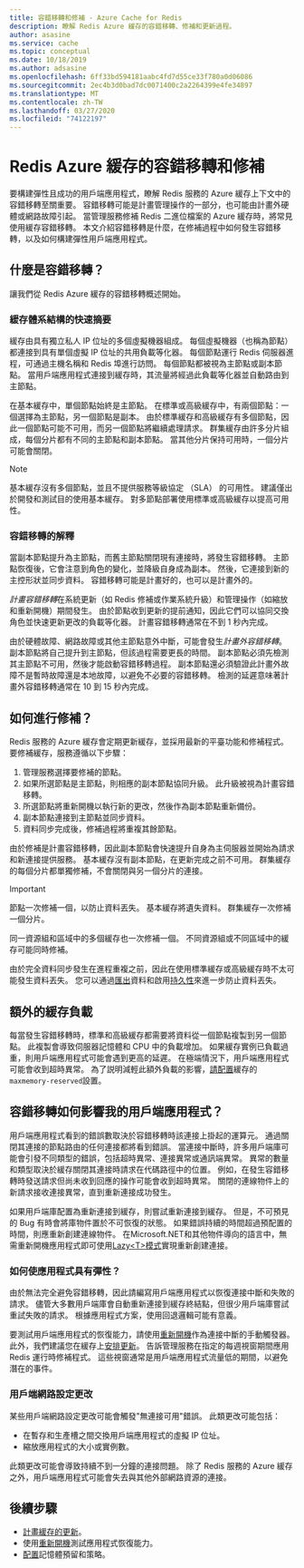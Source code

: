 ```yaml
---
title: 容錯移轉和修補 - Azure Cache for Redis
description: 瞭解 Redis Azure 緩存的容錯移轉、修補和更新過程。
author: asasine
ms.service: cache
ms.topic: conceptual
ms.date: 10/18/2019
ms.author: adsasine
ms.openlocfilehash: 6ff33bd594181aabc4fd7d55ce33f780a0d06086
ms.sourcegitcommit: 2ec4b3d0bad7dc0071400c2a2264399e4fe34897
ms.translationtype: MT
ms.contentlocale: zh-TW
ms.lasthandoff: 03/27/2020
ms.locfileid: "74122197"
---
```

# <a name="failover-and-patching-for-azure-cache-for-redis"></a>Redis Azure 緩存的容錯移轉和修補

要構建彈性且成功的用戶端應用程式，瞭解 Redis 服務的 Azure 緩存上下文中的容錯移轉至關重要。 容錯移轉可能是計畫管理操作的一部分，也可能由計畫外硬體或網路故障引起。 當管理服務修補 Redis 二進位檔案的 Azure 緩存時，將常見使用緩存容錯移轉。 本文介紹容錯移轉是什麼，在修補過程中如何發生容錯移轉，以及如何構建彈性用戶端應用程式。

## <a name="what-is-a-failover"></a>什麼是容錯移轉？

讓我們從 Redis Azure 緩存的容錯移轉概述開始。

### <a name="a-quick-summary-of-cache-architecture"></a>緩存體系結構的快速摘要

緩存由具有獨立私人 IP 位址的多個虛擬機器組成。 每個虛擬機器（也稱為節點）都連接到具有單個虛擬 IP 位址的共用負載等化器。 每個節點運行 Redis 伺服器進程，可通過主機名稱和 Redis 埠進行訪問。 每個節點都被視為主節點或副本節點。 當用戶端應用程式連接到緩存時，其流量將經過此負載等化器並自動路由到主節點。

在基本緩存中，單個節點始終是主節點。 在標準或高級緩存中，有兩個節點：一個選擇為主節點，另一個節點是副本。 由於標準緩存和高級緩存有多個節點，因此一個節點可能不可用，而另一個節點將繼續處理請求。 群集緩存由許多分片組成，每個分片都有不同的主節點和副本節點。 當其他分片保持可用時，一個分片可能會關閉。

> [!NOTE]
> 基本緩存沒有多個節點，並且不提供服務等級協定 （SLA） 的可用性。 建議僅出於開發和測試目的使用基本緩存。 對多節點部署使用標準或高級緩存以提高可用性。

### <a name="explanation-of-a-failover"></a>容錯移轉的解釋

當副本節點提升為主節點，而舊主節點關閉現有連接時，將發生容錯移轉。 主節點恢復後，它會注意到角色的變化，並降級自身成為副本。 然後，它連接到新的主控形狀並同步資料。 容錯移轉可能是計畫好的，也可以是計畫外的。

*計畫容錯移轉*在系統更新（如 Redis 修補或作業系統升級）和管理操作（如縮放和重新開機）期間發生。 由於節點收到更新的提前通知，因此它們可以協同交換角色並快速更新更改的負載等化器。 計畫容錯移轉通常在不到 1 秒內完成。

由於硬體故障、網路故障或其他主節點意外中斷，可能會發生*計畫外容錯移轉*。 副本節點將自己提升到主節點，但該過程需要更長的時間。 副本節點必須先檢測其主節點不可用，然後才能啟動容錯移轉過程。 副本節點還必須驗證此計畫外故障不是暫時故障還是本地故障，以避免不必要的容錯移轉。 檢測的延遲意味著計畫外容錯移轉通常在 10 到 15 秒內完成。

## <a name="how-does-patching-occur"></a>如何進行修補？

Redis 服務的 Azure 緩存會定期更新緩存，並採用最新的平臺功能和修補程式。 要修補緩存，服務遵循以下步驟：

1. 管理服務選擇要修補的節點。
1. 如果所選節點是主節點，則相應的副本節點協同升級。 此升級被視為計畫容錯移轉。
1. 所選節點將重新開機以執行新的更改，然後作為副本節點重新備份。
1. 副本節點連接到主節點並同步資料。
1. 資料同步完成後，修補過程將重複其餘節點。

由於修補是計畫容錯移轉，因此副本節點會快速提升自身為主伺服器並開始為請求和新連接提供服務。 基本緩存沒有副本節點，在更新完成之前不可用。 群集緩存的每個分片都單獨修補，不會關閉與另一個分片的連接。

> [!IMPORTANT]
> 節點一次修補一個，以防止資料丟失。 基本緩存將遺失資料。 群集緩存一次修補一個分片。

同一資源組和區域中的多個緩存也一次修補一個。  不同資源組或不同區域中的緩存可能同時修補。

由於完全資料同步發生在進程重複之前，因此在使用標準緩存或高級緩存時不太可能發生資料丟失。 您可以通過[匯出](cache-how-to-import-export-data.md#export)資料和啟用[持久性](cache-how-to-premium-persistence.md)來進一步防止資料丟失。

## <a name="additional-cache-load"></a>額外的緩存負載

每當發生容錯移轉時，標準和高級緩存都需要將資料從一個節點複製到另一個節點。 此複製會導致伺服器記憶體和 CPU 中的負載增加。 如果緩存實例已負載過重，則用戶端應用程式可能會遇到更高的延遲。 在極端情況下，用戶端應用程式可能會收到超時異常。 為了説明減輕此額外負載的影響，[請配置](cache-configure.md#memory-policies)緩存的`maxmemory-reserved`設置。

## <a name="how-does-a-failover-affect-my-client-application"></a>容錯移轉如何影響我的用戶端應用程式？

用戶端應用程式看到的錯誤數取決於容錯移轉時該連接上掛起的運算元。 通過關閉其連接的節點路由的任何連接都將看到錯誤。 當連接中斷時，許多用戶端庫可能會引發不同類型的錯誤，包括超時異常、連接異常或通訊端異常。 異常的數量和類型取決於緩存關閉其連接時請求在代碼路徑中的位置。 例如，在發生容錯移轉時發送請求但尚未收到回應的操作可能會收到超時異常。 關閉的連線物件上的新請求接收連接異常，直到重新連接成功發生。

如果用戶端庫配置為重新連接到緩存，則嘗試重新連接到緩存。 但是，不可預見的 Bug 有時會將庫物件置於不可恢復的狀態。 如果錯誤持續的時間超過預配置的時間，則應重新創建連線物件。 在Microsoft.NET和其他物件導向的語言中，無需重新開機應用程式即可使用[Lazy\<T\>模式](https://gist.github.com/JonCole/925630df72be1351b21440625ff2671f#reconnecting-with-lazyt-pattern)實現重新創建連接。

### <a name="how-do-i-make-my-application-resilient"></a>如何使應用程式具有彈性？

由於無法完全避免容錯移轉，因此請編寫用戶端應用程式以恢復連接中斷和失敗的請求。 儘管大多數用戶端庫會自動重新連接到緩存終結點，但很少用戶端庫嘗試重試失敗的請求。 根據應用程式方案，使用回退邏輯可能有意義。

要測試用戶端應用程式的恢復能力，請使用[重新開機](cache-administration.md#reboot)作為連接中斷的手動觸發器。 此外，我們建議您在緩存上[安排更新](cache-administration.md#schedule-updates)。 告訴管理服務在指定的每週視窗期間應用 Redis 運行時修補程式。 這些視窗通常是用戶端應用程式流量低的期間，以避免潛在的事件。

### <a name="client-network-configuration-changes"></a>用戶端網路設定更改

某些用戶端網路設定更改可能會觸發"無連接可用"錯誤。 此類更改可能包括：

- 在暫存和生產槽之間交換用戶端應用程式的虛擬 IP 位址。
- 縮放應用程式的大小或實例數。

此類更改可能會導致持續不到一分鐘的連接問題。 除了 Redis 服務的 Azure 緩存之外，用戶端應用程式可能會失去與其他外部網路資源的連接。

## <a name="next-steps"></a>後續步驟

- [計畫緩存的更新](cache-administration.md#schedule-updates)。
- 使用[重新開機](cache-administration.md#reboot)測試應用程式恢復能力。
- [配置](cache-configure.md#memory-policies)記憶體預留和策略。
